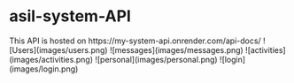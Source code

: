 # asil-system-API
</b>
This API is hosted on https://my-system-api.onrender.com/api-docs/
</b>
</b></b>![Users](images/users.png)
</b></b>![messages](images/messages.png)
</b></b>![activities](images/activities.png)
</b></b>![personal](images/personal.png)
</b></b>![login](images/login.png)
